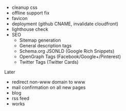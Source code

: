 - cleanup css
- offline support fix
- favicon
- deployment (github CNAME, invalidate cloudfront)
- lighthouse check
- SEO
  - Sitemap generation
  - General description tags
  - Schema.org JSONLD (Google Rich Snippets)
  - OpenGraph Tags (Facebook/Google+/Pinterest)
  - Twitter Tags (Twitter Cards)

Later
- redirect non-www domain to www
- mail confirmation on all new pages
- blog
- rss feed
- works